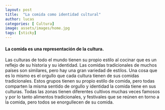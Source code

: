 ```yaml
---
layout: post
title:  "La comida como identidad cultural"
author: lucas
categories: [ Cultura]
image: assets/images/home.jpg
tags: [sticky]
---
```


#### La comida es una representación de la cultura. 

Las culturas de todo el mundo tienen su propio estilo al cocinar que es un reflejo de su historia y su identidad. Las comidas tradicionales de muchos países son similares, pero hay una gran variedad de estilos. Una cosa que es lo mismo es el orgullo que cada cultura tienen de sus comidas tradicionales. Estos grupos tienen su propio estilo de comida, pero todas comparten la misma sentido de orgullo y identidad la comida tiene en sus culturas.  Todas las zonas tienen diferentes cultivos muchas veces famosos y por lo tanto alimentos tradicionales, y festivales que se reúnen en torno a la comida, pero todos se enorgullecen de su comida.
